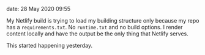 date: 28 May 2020 09:55

My Netlify build is trying to load my building structure only because my repo has a `requirements.txt`.  No `runtime.txt` and no build options. I render content locally and have the output be the only thing that Netlify serves. 

This started happening yesterday.
